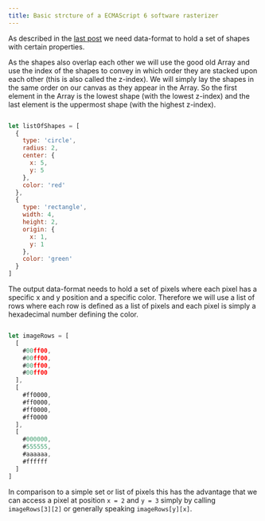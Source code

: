 ```yaml
---
title: Basic strcture of a ECMAScript 6 software rasterizer
---
```


As described in the [last post](/) we need data-format to hold a set of shapes
with certain properties.

As the shapes also overlap each other we will use the good old Array and
use the index of the shapes to convey in which order they are
stacked upon each other (this is also called the z-index).
We will simply lay the shapes in the same order on our canvas as they
appear in the Array. So the first element in the Array is the lowest shape
(with the lowest z-index) and the last element is the uppermost shape
(with the highest z-index).

```javascript

let listOfShapes = [
  {
    type: 'circle',
    radius: 2,
    center: {
      x: 5,
      y: 5
    },
    color: 'red'
  },
  {
    type: 'rectangle',
    width: 4,
    height: 2,
    origin: {
      x: 1,
      y: 1
    },
    color: 'green'
  }
]
```


The output data-format needs to hold a set of pixels where each pixel has a
specific x and y position and a specific color.
Therefore we will use a list of rows where each row is defined as a list of
pixels and each pixel is simply a hexadecimal number defining the color.

```javascript

let imageRows = [
  [
    #00ff00,
    #00ff00,
    #00ff00,
    #00ff00
  ],
  [
    #ff0000,
    #ff0000,
    #ff0000,
    #ff0000
  ],
  [
    #000000,
    #555555,
    #aaaaaa,
    #ffffff
  ]
]
```

In comparison to a simple set or list of pixels this has the advantage that we
can access a pixel at position `x = 2` and `y = 3` simply by calling
`imageRows[3][2]` or generally speaking `imageRows[y][x]`.
